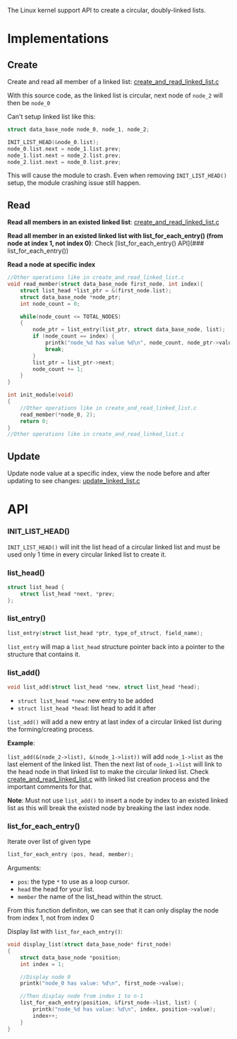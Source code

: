 The Linux kernel support API to create a circular, doubly-linked lists.

# Implementations

## Create

Create and read all member of a linked list: [create_and_read_linked_list.c](create_and_read_linked_list.c)

With this source code, as the linked list is circular, next node of ``node_2`` will then be ``node_0``

Can't setup linked list like this:

```c
struct data_base_node node_0, node_1, node_2;

INIT_LIST_HEAD(&node_0.list);
node_0.list.next = node_1.list.prev;
node_1.list.next = node_2.list.prev;
node_2.list.next = node_0.list.prev;
```

This will cause the module to crash. Even when removing ``INIT_LIST_HEAD()`` setup, the module crashing issue still happen.

## Read

**Read all members in an existed linked list**: [create_and_read_linked_list.c](create_and_read_linked_list.c)

**Read all member in an existed linked list with list_for_each_entry() (from node at index 1, not index 0)**: Check [list_for_each_entry() API](### list_for_each_entry())

**Read a node at specific index**

```c
//Other operations like in create_and_read_linked_list.c
void read_member(struct data_base_node first_node, int index){
    struct list_head *list_ptr = &(first_node.list);
	struct data_base_node *node_ptr;
	int node_count = 0;

	while(node_count <= TOTAL_NODES)
	{
		node_ptr = list_entry(list_ptr, struct data_base_node, list);
		if (node_count == index) {
			printk("node_%d has value %d\n", node_count, node_ptr->value);
			break;
		}
		list_ptr = list_ptr->next;
		node_count += 1;
	}
}

int init_module(void)
{
	//Other operations like in create_and_read_linked_list.c
	read_member(*node_0, 2);
	return 0;
}
//Other operations like in create_and_read_linked_list.c
```

## Update

Update node value at a specific index, view the node before and after updating to see changes: [update_linked_list.c](update_linked_list.c)

# API

### INIT_LIST_HEAD()

``INIT_LIST_HEAD()`` will init the list head of a circular linked list and must be used only 1 time in every circular linked list to create it.

### list_head()

```c
struct list_head {
    struct list_head *next, *prev;
};
```

### list_entry()

```c
list_entry(struct list_head *ptr, type_of_struct, field_name);
```

``list_entry`` will map a ``list_head`` structure pointer back into a pointer to the structure that contains it.

### list_add()

```c
void list_add(struct list_head *new, struct list_head *head);
```
* ``struct list_head *new``: new entry to be added
* ``struct list_head *head``: list head to add it after

``list_add()`` will add a new entry at last index of a circular linked list during the forming/creating process.

**Example**:

``list_add(&(node_2->list), &(node_1->list))`` will add ``node_1->list`` as the last element of the linked list. Then the next list of ``node_1->list`` will link to the head node in that linked list to make the circular linked list. Check [create_and_read_linked_list.c](create_and_read_linked_list.c) with linked list creation process and the important comments for that.

**Note**: Must not use ``list_add()`` to insert a node by index to an existed linked list as this will break the existed node by breaking the last index node.

### list_for_each_entry()

Iterate over list of given type

```c
list_for_each_entry (pos, head, member);
```

Arguments:
* ``pos``: the type ``*`` to use as a loop cursor.
* ``head`` the head for your list.
* ``member`` the name of the list_head within the struct.

From this function definiton, we can see that it can only display the node from index 1, not from index 0

Display list with ``list_for_each_entry()``:

```c
void display_list(struct data_base_node* first_node)
{
	struct data_base_node *position;
	int index = 1;

	//Display node 0
	printk("node_0 has value: %d\n", first_node->value);

	//Then display node from index 1 to n-1
	list_for_each_entry(position, &first_node->list, list) {
		printk("node_%d has value: %d\n", index, position->value);
		index++;
	}
}
```
